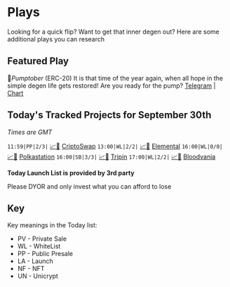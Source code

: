 
# Plays

Looking for a quick flip? Want to get that inner degen out? Here are some additional plays you can research

## Featured Play

🎃*Pumptober* (ERC-20) 
It is that time of the year again, when all hope in the simple degen life gets restored!
Are you ready for the pump?
[Telegram](https://t.me/pumptobertoken) | [Chart](https://dexscreener.com/ethereum/0x3D868E6f5ABFf786d82138388DB62fCe16F39BEC)

## Today's Tracked Projects for September 30th
_Times are GMT_

`11:59|PP|2/3|` [📈](https://app.nexuscrypto.com/token/bsc/0x289a72776d457556c5d71b70a5c0f048c338244e)[📲](https://www.pinksale.finance/launchpad/0x277981eF2Ac7E019805Bd945cE1cc3768baDbDe9?chain=BSC) [CriptoSwap](https://t.me/CriptoSwapGlobal)
`13:00|WL|2/2|` [📈](https://app.nexuscrypto.com/token/bsc/0xc9da9afce38bb586d914c29283f02dbef7aec282)[📲](https://www.pinksale.finance/launchpad/0x578A7B9a4928fC346843613da97f9752E610bA30?chain=BSC) [Elemental](https://t.me/elementaldungeon)
`16:00|WL|0/0|` [📈](https://app.nexuscrypto.com/token/bsc/0x81402bdf885a930ccf2175b66fbd435486b33f69)[📲](https://www.pinksale.finance/launchpad/0xeb26b81D6A8cEdE205B5B0EEd25E9Ba795b74257?chain=BSC) [Polkastation](https://t.me/Polkastation_Discussions)
`16:00|SB|3/3|` [📈](https://app.nexuscrypto.com/token/bsc/0xbbf424e626564bf034a250d32c8db8a863f5ba81)[📲](https://www.pinksale.finance/launchpad/0xF9E38914c3E7f419968fF07f7D4328dA1a23D097?chain=BSC) [Tripin](http://t.me/tripin_en)
`17:00|WL|2/2|` [📈](https://app.nexuscrypto.com/token/bsc/0x82f32ba50263073ab97602d186ee921c56967ace)[📲](https://www.pinksale.finance/launchpad/0x6D2d1594613F95a7ba25f3fc1FD265bDD7f9C979?chain=BSC) [Bloodvania](https://t.me/Bloodvania)


**Today Launch List is provided by 3rd party**

Please DYOR and only invest what you can afford to lose

## Key
Key meanings in the Today list:

- PV - Private Sale
- WL - WhiteList
- PP - Public Presale
- LA - Launch
- NF - NFT
- UN - Unicrypt